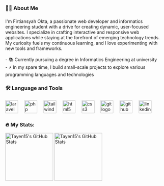 <h3 align="left">👩‍💻 About Me</h3>

###

<p align="left">I'm Firtiansyah Okta, a passionate web developer and informatics engineering student with a drive for creating dynamic, user-focused websites. I specialize in crafting interactive and responsive web applications while staying at the forefront of emerging technology trends. My curiosity fuels my continuous learning, and I love experimenting with new tools and frameworks.<br><br>- 📚 Currently pursuing a degree in Informatics Engineering at university<br>- ⚡ In my spare time, I build small-scale projects to explore various programming languages and technologies</p>

###

<h3 align="left">🛠 Language and Tools</h3>

###

<div align="left">
  <img src="https://cdn.jsdelivr.net/gh/devicons/devicon/icons/laravel/laravel-original.svg" height="40" alt="laravel logo"  />
  <img width="12" />
  <img src="https://cdn.jsdelivr.net/gh/devicons/devicon/icons/php/php-original.svg" height="40" alt="php logo"  />
  <img width="12" />
  <img src="https://cdn.jsdelivr.net/gh/devicons/devicon/icons/tailwindcss/tailwindcss-original-wordmark.svg" height="40" alt="tailwindcss logo"  />
  <img width="12" />
  <img src="https://cdn.jsdelivr.net/gh/devicons/devicon/icons/html5/html5-original.svg" height="40" alt="html5 logo"  />
  <img width="12" />
  <img src="https://cdn.jsdelivr.net/gh/devicons/devicon/icons/css3/css3-original.svg" height="40" alt="css3 logo"  />
  <img width="12" />
  <img src="https://cdn.jsdelivr.net/gh/devicons/devicon/icons/git/git-original.svg" height="40" alt="git logo"  />
  <img width="12" />
  <img src="https://cdn.jsdelivr.net/gh/devicons/devicon/icons/github/github-original.svg" height="40" alt="github logo"  />
  <img width="12" />
  <img src="https://cdn.jsdelivr.net/gh/devicons/devicon/icons/linkedin/linkedin-original.svg" height="40" alt="linkedin logo"  />
</div>

###

<h3 align="left">🔥 My Stats:</h3>

<div>
  <img src="https://github-readme-stats.vercel.app/api?username=Tayen15&theme=tokyonight&show_icons=true&hide_border=true&count_private=true" height="150" alt="Tayen15's GitHub Stats" />
  <img src="https://github-readme-stats.vercel.app/api/top-langs/?username=Tayen15&theme=tokyonight&show_icons=true&hide_border=true&layout=compact" height="150" alt="Tayen15's GitHub Stats" />
</div>
